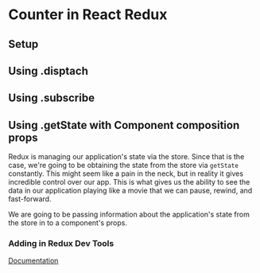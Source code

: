 # Counter in React Redux

## Setup


## Using .disptach

## Using .subscribe

## Using .getState with Component composition props

Redux is managing our application's state via the store.
Since that is the case, we're going to be obtaining the state from the store via `getState` constantly.
This might seem like a pain in the neck, but in reality it gives incredible control over our app.
This is what gives us the ability to see the data in our application playing like a movie that we can pause, rewind, and fast-forward.

We are going to be passing information about the application's state from the store in to a component's props.


### Adding in Redux Dev Tools

[Documentation](https://github.com/zalmoxisus/redux-devtools-extension#1-with-redux)
